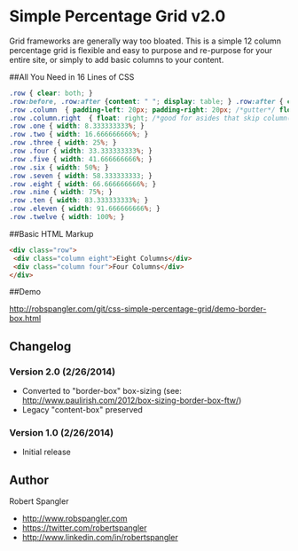 # Simple Percentage Grid v2.0

Grid frameworks are generally way too bloated. This is a simple 12 column percentage grid is flexible and easy to purpose and re-purpose for your entire site, or simply to add basic columns to your content.

##All You Need in 16 Lines of CSS

```css
.row { clear: both; }
.row:before, .row:after {content: " "; display: table; } .row:after { clear: both; } /*clearfix*/
.row .column  { padding-left: 20px; padding-right: 20px; /*gutter*/ float: left; }
.row .column.right  { float: right; /*good for asides that skip column(s) for extra spacing*/ }
.row .one { width: 8.333333333%; }
.row .two { width: 16.666666666%; }
.row .three { width: 25%; }
.row .four { width: 33.333333333%; }
.row .five { width: 41.666666666%; }
.row .six { width: 50%; }
.row .seven { width: 58.333333333; }
.row .eight { width: 66.666666666%; }
.row .nine { width: 75%; }
.row .ten { width: 83.333333333%; }
.row .eleven { width: 91.666666666%; }
.row .twelve { width: 100%; }
```

##Basic HTML Markup

```html
<div class="row">
 <div class="column eight">Eight Columns</div>
 <div class="column four">Four Columns</div>
</div>
```

##Demo

http://robspangler.com/git/css-simple-percentage-grid/demo-border-box.html

## Changelog

### Version 2.0 (2/26/2014)
* Converted to "border-box" box-sizing (see: http://www.paulirish.com/2012/box-sizing-border-box-ftw/)
* Legacy "content-box" preserved

### Version 1.0 (2/26/2014)
* Initial release

## Author

Robert Spangler

* http://www.robspangler.com
* https://twitter.com/robertspangler
* http://www.linkedin.com/in/robertspangler